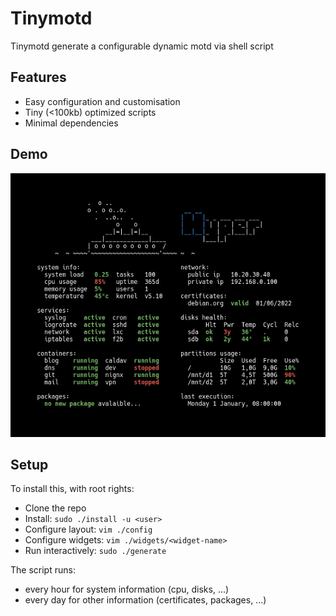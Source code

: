 # Tinymotd

Tinymotd generate a configurable dynamic motd via shell script

## Features

* Easy configuration and customisation
* Tiny (<100kb) optimized scripts
* Minimal dependencies

## Demo

![tinymotd](./motd.png)

## Setup

To install this, with root rights:

* Clone the repo
* Install: `sudo ./install -u <user>`
* Configure layout: `vim ./config`
* Configure widgets: `vim ./widgets/<widget-name>`
* Run interactively: `sudo ./generate`

The script runs:
* every hour for system information (cpu, disks, ...)
* every day for other information (certificates, packages, ...)
